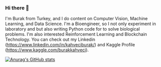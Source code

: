 ### Hi there 👋

I'm Burak from Turkey, and I do content on Computer Vision, Machine Learning, and Data Science. I'm a Bioengineer, so I not only experiment in laboratory and but also writing Python code for to solve biological problems. I'm also interested Reinforcement Learning and Blockchain Technology. You can check out my Linkedin (https://www.linkedin.com/in/kahveciburak/) and Kaggle Profile (https://www.kaggle.com/burakkahveci).  


[![Anurag's GitHub stats](https://github-readme-stats.vercel.app/api?username=burakkahveci)](https://github.com/burakkahveci/github-readme-stats)

